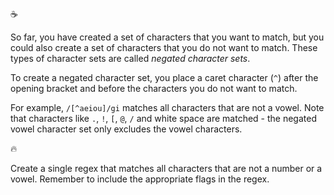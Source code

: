 :coffee:

So far, you have created a set of characters that you want to match, but you could also create a set of characters that you do not want to match. These types of character sets are called _negated character sets_.

To create a negated character set, you place a caret character (`^`) after the opening bracket and before the characters you do not want to match.

For example, `/[^aeiou]/gi` matches all characters that are not a vowel. Note that characters like `.`, `!`, `[`, `@`, `/` and white space are matched - the negated vowel character set only excludes the vowel characters.

:fire:

Create a single regex that matches all characters that are not a number or a vowel. Remember to include the appropriate flags in the regex.
